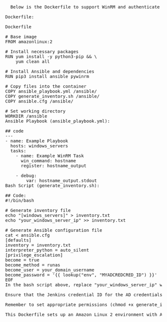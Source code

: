 <pre>
  Below is the Dockerfile to support WinRM and authenticate to a remote server using AD credentials, along with the Ansible playbook and a bash script to generate the necessary inventory and configuration files:

Dockerfile:

Dockerfile

# Base image
FROM amazonlinux:2

# Install necessary packages
RUN yum install -y python3-pip && \
    yum clean all

# Install Ansible and dependencies
RUN pip3 install ansible pywinrm

# Copy files into the container
COPY ansible_playbook.yml /ansible/
COPY generate_inventory.sh /ansible/
COPY ansible.cfg /ansible/

# Set working directory
WORKDIR /ansible
Ansible Playbook (ansible_playbook.yml):

## code 
---
- name: Example Playbook
  hosts: windows_servers
  tasks:
    - name: Example WinRM Task
      win_command: hostname
      register: hostname_output
    
    - debug:
        var: hostname_output.stdout
Bash Script (generate_inventory.sh):

## Code: 
#!/bin/bash

# Generate inventory file
echo "[windows_servers]" > inventory.txt
echo "your_windows_server_ip" >> inventory.txt

# Generate Ansible configuration file
cat <<EOF > ansible.cfg
[defaults]
inventory = inventory.txt
interpreter_python = auto_silent
[privilege_escalation]
become = true
become_method = runas
become_user = your_domain_username
become_password = '{{ lookup("env", "MYADCREDCRED_ID") }}'
EOF
In the bash script above, replace "your_windows_server_ip" with the actual IP address of your Windows server. Also, replace "your_domain_username" with the domain username for authentication.

Ensure that the Jenkins credential ID for the AD credentials is "myadcred" as specified. The bash script uses an environment variable MYADCREDCRED_ID to fetch the password securely from Jenkins.

Remember to set appropriate permissions (chmod +x generate_inventory.sh) to make the script executable.

This Dockerfile sets up an Amazon Linux 2 environment with Ansible and its dependencies installed. It also copies the Ansible playbook (ansible_playbook.yml), the bash script for generating the inventory and configuration files (generate_inventory.sh), and the Ansible configuration file (ansible.cfg) into the container.
</pre>
